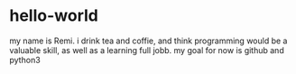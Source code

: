 # hello-world

my name is Remi.
i drink tea and coffie, and think programming would be a valuable skill,
as well as a learning full jobb.
my goal for now is github and python3
